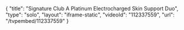 {
    "title": "Signature Club A Platinum Electrocharged Skin Support Duo",
    "type": "solo",
    "layout": "iframe-static",
    "videoId": "112337559",
    "url": "\/tvpembed\/112337559"
}